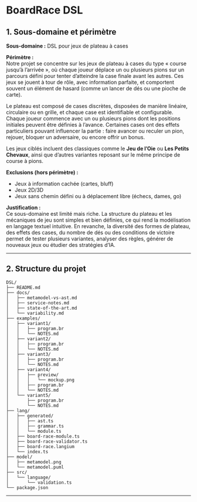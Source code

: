 # BoardRace DSL

## 1. Sous-domaine et périmètre

**Sous-domaine :** DSL pour jeux de plateau à cases

**Périmètre :**  
Notre projet se concentre sur les jeux de plateau à cases du type « course jusqu’à l’arrivée », où chaque joueur déplace un ou plusieurs pions sur un parcours défini pour tenter d’atteindre la case finale avant les autres. Ces jeux se jouent à tour de rôle, avec information parfaite, et comportent souvent un élément de hasard (comme un lancer de dés ou une pioche de carte).  

Le plateau est composé de cases discrètes, disposées de manière linéaire, circulaire ou en grille, et chaque case est identifiable et configurable. Chaque joueur commence avec un ou plusieurs pions dont les positions initiales peuvent être définies à l’avance. Certaines cases ont des effets particuliers pouvant influencer la partie : faire avancer ou reculer un pion, rejouer, bloquer un adversaire, ou encore offrir un bonus.  

Les jeux ciblés incluent des classiques comme le **Jeu de l’Oie** ou **Les Petits Chevaux**, ainsi que d’autres variantes reposant sur le même principe de course à pions.  

**Exclusions (hors périmètre) :**  
- Jeux à information cachée (cartes, bluff)  
- Jeux 2D/3D  
- Jeux sans chemin défini ou à déplacement libre (échecs, dames, go)  

**Justification :**  
Ce sous-domaine est limité mais riche. La structure du plateau et les mécaniques de jeu sont simples et bien définies, ce qui rend la modélisation en langage textuel intuitive. En revanche, la diversité des formes de plateau, des effets des cases, du nombre de dés ou des conditions de victoire permet de tester plusieurs variantes, analyser des règles, générer de nouveaux jeux ou étudier des stratégies d’IA.

---

## 2. Structure du projet

```
DSL/
├── README.md
├── docs/
│   ├── metamodel-vs-ast.md
│   ├── service-notes.md
│   ├── state-of-the-art.md
│   └── variability.md
├── examples/
│   ├── variant1/
│   │   ├── program.br
│   │   └── NOTES.md
│   ├── variant2/
│   │   ├── program.br
│   │   └── NOTES.md
│   ├── variant3/
│   │   ├── program.br
│   │   └── NOTES.md
│   ├── variant4/
│   │   ├── preview/
│   │   │   └── mockup.png
│   │   ├── program.br
│   │   └── NOTES.md
│   └── variant5/
│       ├── program.br
│       └── NOTES.md
├── lang/
│   ├── generated/
│   │   ├── ast.ts
│   │   ├── grammar.ts
│   │   └── module.ts
│   ├── board-race-module.ts
│   ├── board-race-validator.ts
│   ├── board-race.langium
│   └── index.ts
├── model/
│   ├── metamodel.png
│   └── metamodel.puml
├── src/
│   └── language/
│       └── validation.ts
└── package.json
````

---


